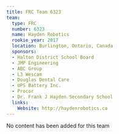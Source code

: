 ```yaml
---
title: FRC Team 6323
team:
  type: FRC
  number: 6323
  name: Hayden Robotics
  rookie_year: 2017
  location: Burlington, Ontario, Canada
  sponsors:
  - Halton District School Board
  - JMP Engineering
  - ABC Group
  - L3 Wescam
  - Douglas Dental Care
  - UPS Battery Inc.
  - Procor
  - Dr. Frank J Hayden Secondary School
  links:
    Website: http://haydenrobotics.ca
---
```


No content has been added for this team